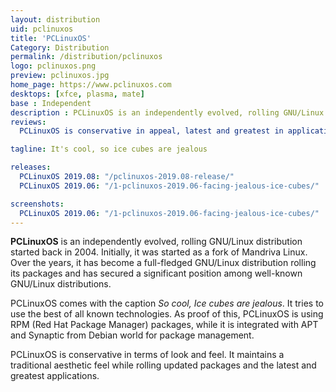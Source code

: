 ```yaml
---
layout: distribution
uid: pclinuxos
title: 'PCLinuxOS'
Category: Distribution
permalink: /distribution/pclinuxos
logo: pclinuxos.png
preview: pclinuxos.jpg
home_page: https://www.pclinuxos.com
desktops: [xfce, plasma, mate]
base : Independent
description : PCLinuxOS is an independently evolved, rolling GNU/Linux distribution that started back in 2004. Initially, it was started as a fork of Mandriva Linux. Stories and reviews of PCLinuxOS.
reviews:
  PCLinuxOS is conservative in appeal, latest and greatest in applications : https://open-source-feed.blogspot.com/2017/04/pclinuxos-is-conservative-in-appeal.html

tagline: It's cool, so ice cubes are jealous

releases:
  PCLinuxOS 2019.08: "/pclinuxos-2019.08-release/"
  PCLinuxOS 2019.06: "/1-pclinuxos-2019.06-facing-jealous-ice-cubes/"

screenshots:
  PCLinuxOS 2019.06: "/1-pclinuxos-2019.06-facing-jealous-ice-cubes/"
---
```


**PCLinuxOS** is an independently evolved, rolling GNU/Linux distribution started back in 2004. Initially, it was started as a fork of Mandriva Linux. Over the years, it has become a full-fledged GNU/Linux distribution rolling its packages and has secured a significant position among well-known GNU/Linux distributions.

PCLinuxOS comes with the caption *So cool, Ice cubes are jealous*. It tries to use the best of all known technologies. As proof of this, PCLinuxOS is using RPM (Red Hat Package Manager) packages, while it is integrated with APT and Synaptic from Debian world for package management.

PCLinuxOS is conservative in terms of look and feel. It maintains a traditional aesthetic feel while rolling updated packages and the latest and greatest applications.

